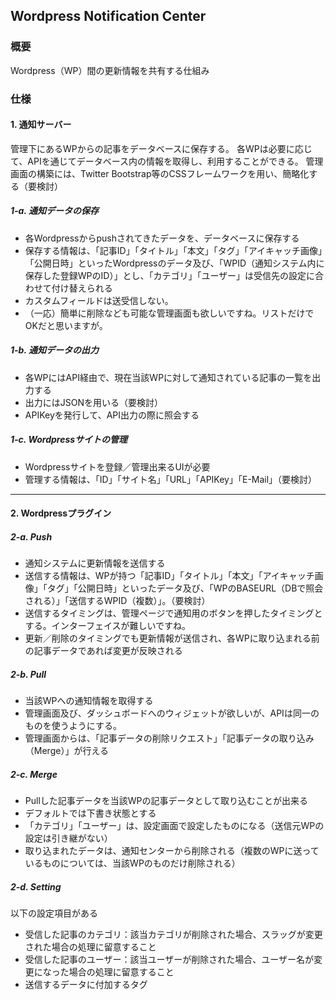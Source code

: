 ## Wordpress Notification Center

### 概要

Wordpress（WP）間の更新情報を共有する仕組み

### 仕様

#### 1. 通知サーバー

管理下にあるWPからの記事をデータベースに保存する。
各WPは必要に応じて、APIを通じてデータベース内の情報を取得し、利用することができる。
管理画面の構築には、Twitter Bootstrap等のCSSフレームワークを用い、簡略化する（要検討）

##### 1-a. 通知データの保存

- 各Wordpressからpushされてきたデータを、データベースに保存する
- 保存する情報は、「記事ID」「タイトル」「本文」「タグ」「アイキャッチ画像」「公開日時」といったWordpressのデータ及び、「WPID（通知システム内に保存した登録WPのID）」とし、「カテゴリ」「ユーザー」は受信先の設定に合わせて付け替えられる
- カスタムフィールドは送受信しない。
- （一応）簡単に削除なども可能な管理画面も欲しいですね。リストだけでOKだと思いますが。

##### 1-b. 通知データの出力

- 各WPにはAPI経由で、現在当該WPに対して通知されている記事の一覧を出力する
- 出力にはJSONを用いる（要検討）
- APIKeyを発行して、API出力の際に照会する

##### 1-c. Wordpressサイトの管理

- Wordpressサイトを登録／管理出来るUIが必要
- 管理する情報は、「ID」「サイト名」「URL」「APIKey」「E-Mail」（要検討）

---

#### 2. Wordpressプラグイン

##### 2-a. Push

- 通知システムに更新情報を送信する
- 送信する情報は、WPが持つ「記事ID」「タイトル」「本文」「アイキャッチ画像」「タグ」「公開日時」といったデータ及び、「WPのBASEURL（DBで照会される）」「送信するWPID（複数）」。（要検討）
- 送信するタイミングは、管理ページで通知用のボタンを押したタイミングとする。インターフェイスが難しいですね。
- 更新／削除のタイミングでも更新情報が送信され、各WPに取り込まれる前の記事データであれば変更が反映される

##### 2-b. Pull

- 当該WPへの通知情報を取得する
- 管理画面及び、ダッシュボードへのウィジェットが欲しいが、APIは同一のものを使うようにする。
- 管理画面からは、「記事データの削除リクエスト」「記事データの取り込み（Merge）」が行える

##### 2-c. Merge

- Pullした記事データを当該WPの記事データとして取り込むことが出来る
- デフォルトでは下書き状態とする
- 「カテゴリ」「ユーザー」は、設定画面で設定したものになる（送信元WPの設定は引き継がない）
- 取り込まれたデータは、通知センターから削除される（複数のWPに送っているものについては、当該WPのものだけ削除される）

##### 2-d. Setting

以下の設定項目がある

- 受信した記事のカテゴリ：該当カテゴリが削除された場合、スラッグが変更された場合の処理に留意すること
- 受信した記事のユーザー：該当ユーザーが削除された場合、ユーザー名が変更になった場合の処理に留意すること
- 送信するデータに付加するタグ

